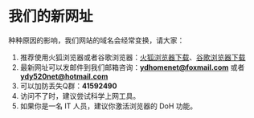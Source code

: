 # 我们的新网址
种种原因的影响，我们网站的域名会经常变换，请大家：

1. 推荐使用火狐浏览器或者谷歌浏览器：[火狐浏览器下载](http://www.firefox.com.cn/)、[谷歌浏览器下载](https://www.google.cn/chrome/)
2. 最新网址可以发邮件到我们邮箱咨询：**[ydhomenet@foxmail.com](mailto:ydhomenet@foxmail.com)** 或者 **[ydy520net@hotmail.com](mailto:ydy520net@hotmail.com)**
3. 可以加防丢失Q群：**41592490**
4. 访问不了时，建议尝试科学上网工具。
5.  如果你是一名 IT 人员，建议你激活浏览器的 DoH 功能。


<div style="display:none"><script type="text/javascript">var cnzz_protocol = (("https:" == document.location.protocol) ? " https://" : " http://");document.write(unescape("%3Cspan id='cnzz_stat_icon_3293570'%3E%3C/span%3E%3Cscript src='" + cnzz_protocol + "s9.cnzz.com/stat.php%3Fid%3D3293570' type='text/javascript'%3E%3C/script%3E"));</script></div>
